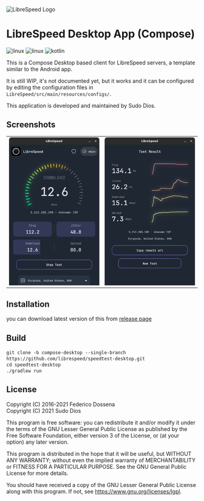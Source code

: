 ![LibreSpeed Logo](https://github.com/librespeed/speedtest/blob/master/.logo/logo3.png?raw=true)

# LibreSpeed Desktop App (Compose)

<p>
<img src="https://img.shields.io/badge/Linux-FCC624?style=for-the-badge&logo=linux&logoColor=black" alt="linux" />
<img src="https://img.shields.io/badge/Windows-0078D6?style=for-the-badge&logo=windows&logoColor=white" alt="linux" />
<img src="https://img.shields.io/badge/kotlin-%237F52FF.svg?style=for-the-badge&logo=kotlin&logoColor=white" alt="kotlin" />
</p>

This is a Compose Desktop based client for LibreSpeed servers, a template similar to the Android app.

It is still WIP, it's not documented yet, but it works and it can be configured by editing the configuration files in `LibreSpeed/src/main/resources/configs/`.

This application is developed and maintained by Sudo Dios.

## Screenshots
|                                                  |                                                  |
|--------------------------------------------------|--------------------------------------------------|
| <img src="assets/screen-shot-1.png" alt="ss1" /> | <img src="assets/screen-shot-2.png" alt="ss1" /> |

## Installation
you can download latest version of this from [release page]()

## Build
```shell
git clone -b compose-desktop --single-branch https://github.com/librespeed/speedtest-desktop.git
cd speedtest-desktop
./gradlew run
```

## License
Copyright (C) 2016-2021 Federico Dossena\
Copyright (C) 2021 Sudo Dios

This program is free software: you can redistribute it and/or modify
it under the terms of the GNU Lesser General Public License as published by
the Free Software Foundation, either version 3 of the License, or
(at your option) any later version.

This program is distributed in the hope that it will be useful,
but WITHOUT ANY WARRANTY; without even the implied warranty of
MERCHANTABILITY or FITNESS FOR A PARTICULAR PURPOSE.  See the
GNU General Public License for more details.

You should have received a copy of the GNU Lesser General Public License
along with this program.  If not, see <https://www.gnu.org/licenses/lgpl>.
